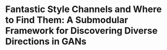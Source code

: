 # Fantastic Style Channels and Where to Find Them: A Submodular Framework for Discovering Diverse Directions in GANs
